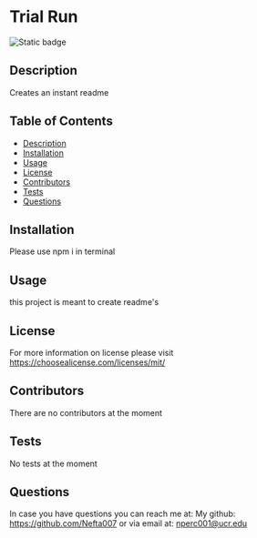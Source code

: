 # Trial Run
  ![Static badge](https://img.shields.io/badge/License-MIT-blue)

  ## Description

  Creates an instant readme

  ## Table of Contents

  - [Description](#description)
  - [Installation](#installation)
  - [Usage](#usage)
  - [License](#license)
  - [Contributors](#contributors)
  - [Tests](#tests)
  - [Questions](#questions)

  ## Installation
  Please use npm i in terminal

  ## Usage
  this project is meant to create readme's

  ## License
For more information on license please visit https://choosealicense.com/licenses/mit/


  ## Contributors
  There are no contributors at the moment

  ## Tests
  No tests at the moment

  ## Questions
  In case you have questions you can reach me at:
  My github: https://github.com/Nefta007 or
  via email at: nperc001@ucr.edu
  